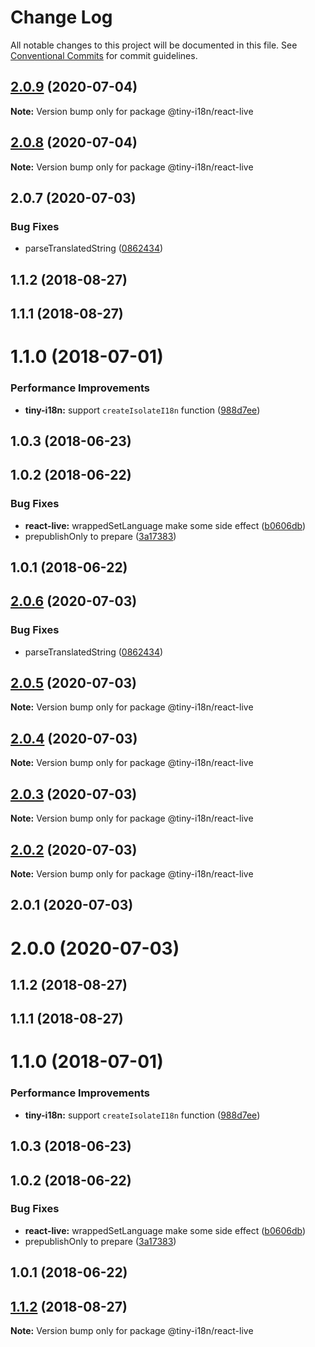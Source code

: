 # Change Log

All notable changes to this project will be documented in this file.
See [Conventional Commits](https://conventionalcommits.org) for commit guidelines.

<a name="2.0.9"></a>
## [2.0.9](https://github.com/imcuttle/tiny-i18n/compare/@tiny-i18n/react-live@2.0.8...@tiny-i18n/react-live@2.0.9) (2020-07-04)




**Note:** Version bump only for package @tiny-i18n/react-live

<a name="2.0.8"></a>
## [2.0.8](https://github.com/imcuttle/tiny-i18n/compare/@tiny-i18n/react-live@2.0.7...@tiny-i18n/react-live@2.0.8) (2020-07-04)




**Note:** Version bump only for package @tiny-i18n/react-live

<a name="2.0.7"></a>
## 2.0.7 (2020-07-03)


### Bug Fixes

* parseTranslatedString ([0862434](https://github.com/imcuttle/tiny-i18n/commit/0862434))



<a name="1.1.2"></a>
## 1.1.2 (2018-08-27)



<a name="1.1.1"></a>
## 1.1.1 (2018-08-27)



<a name="1.1.0"></a>
# 1.1.0 (2018-07-01)


### Performance Improvements

* **tiny-i18n:** support `createIsolateI18n` function ([988d7ee](https://github.com/imcuttle/tiny-i18n/commit/988d7ee))



<a name="1.0.3"></a>
## 1.0.3 (2018-06-23)



<a name="1.0.2"></a>
## 1.0.2 (2018-06-22)


### Bug Fixes

* **react-live:** wrappedSetLanguage make some side effect ([b0606db](https://github.com/imcuttle/tiny-i18n/commit/b0606db))
* prepublishOnly to prepare ([3a17383](https://github.com/imcuttle/tiny-i18n/commit/3a17383))



<a name="1.0.1"></a>
## 1.0.1 (2018-06-22)




<a name="2.0.6"></a>
## [2.0.6](https://github.com/imcuttle/tiny-i18n/compare/@tiny-i18n/react-live@2.0.5...@tiny-i18n/react-live@2.0.6) (2020-07-03)


### Bug Fixes

* parseTranslatedString ([0862434](https://github.com/imcuttle/tiny-i18n/commit/0862434))




<a name="2.0.5"></a>
## [2.0.5](https://github.com/imcuttle/tiny-i18n/compare/@tiny-i18n/react-live@2.0.4...@tiny-i18n/react-live@2.0.5) (2020-07-03)




**Note:** Version bump only for package @tiny-i18n/react-live

<a name="2.0.4"></a>
## [2.0.4](https://github.com/imcuttle/tiny-i18n/compare/@tiny-i18n/react-live@2.0.3...@tiny-i18n/react-live@2.0.4) (2020-07-03)




**Note:** Version bump only for package @tiny-i18n/react-live

<a name="2.0.3"></a>
## [2.0.3](https://github.com/imcuttle/tiny-i18n/compare/@tiny-i18n/react-live@2.0.2...@tiny-i18n/react-live@2.0.3) (2020-07-03)




**Note:** Version bump only for package @tiny-i18n/react-live

<a name="2.0.2"></a>
## [2.0.2](https://github.com/imcuttle/tiny-i18n/compare/@tiny-i18n/react-live@2.0.1...@tiny-i18n/react-live@2.0.2) (2020-07-03)




**Note:** Version bump only for package @tiny-i18n/react-live

<a name="2.0.1"></a>
## 2.0.1 (2020-07-03)



<a name="2.0.0"></a>
# 2.0.0 (2020-07-03)



<a name="1.1.2"></a>
## 1.1.2 (2018-08-27)



<a name="1.1.1"></a>
## 1.1.1 (2018-08-27)



<a name="1.1.0"></a>
# 1.1.0 (2018-07-01)


### Performance Improvements

* **tiny-i18n:** support `createIsolateI18n` function ([988d7ee](https://github.com/imcuttle/tiny-i18n/commit/988d7ee))



<a name="1.0.3"></a>
## 1.0.3 (2018-06-23)



<a name="1.0.2"></a>
## 1.0.2 (2018-06-22)


### Bug Fixes

* **react-live:** wrappedSetLanguage make some side effect ([b0606db](https://github.com/imcuttle/tiny-i18n/commit/b0606db))
* prepublishOnly to prepare ([3a17383](https://github.com/imcuttle/tiny-i18n/commit/3a17383))



<a name="1.0.1"></a>
## 1.0.1 (2018-06-22)




<a name="1.1.2"></a>
## [1.1.2](https://github.com/imcuttle/tiny-i18n/compare/v1.1.1...v1.1.2) (2018-08-27)




**Note:** Version bump only for package @tiny-i18n/react-live
